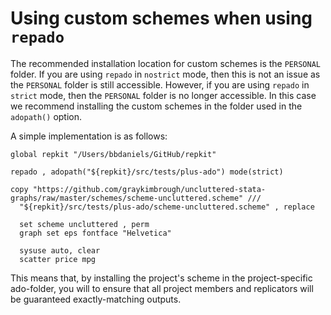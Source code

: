 # Using custom schemes when using `repado`

The recommended installation location for custom schemes
is the `PERSONAL` folder.
If you are using `repado` in `nostrict` mode,
then this is not an issue as the `PERSONAL` folder is still accessible.
However, if you are using `repado` in `strict` mode,
then the `PERSONAL` folder is no longer accessible.
In this case we recommend installing the custom schemes
in the folder used in the `adopath()` option.

A simple implementation is as follows:
```
global repkit "/Users/bbdaniels/GitHub/repkit"

repado , adopath("${repkit}/src/tests/plus-ado") mode(strict)

copy "https://github.com/graykimbrough/uncluttered-stata-graphs/raw/master/schemes/scheme-uncluttered.scheme" ///
  "${repkit}/src/tests/plus-ado/scheme-uncluttered.scheme" , replace

  set scheme uncluttered , perm
  graph set eps fontface "Helvetica"

  sysuse auto, clear
  scatter price mpg
```

This means that, by installing the project's scheme
in the project-specific ado-folder,
you will to ensure that
all project members and replicators
will be guaranteed exactly-matching outputs.
